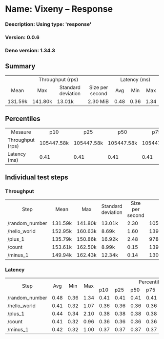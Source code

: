 # Name: Vixeny – Response 
  ### Description: Using type: 'response'
  ### Version: 0.0.6
  ### Deno version: 1.34.3

## Summary
<table>
<tr>
    <td align="center" colspan="4">Throughput (rps)</td>
    <td align="center" colspan="3">Latency (ms)</td>
</tr>
<tr>
    <td align="center">Mean</td>
    <td align="center">Max</td>
    <td align="center">Standard deviation</td>
    <td align="center">Size per second</td>
    <td align="center">Avg</td>
    <td align="center">Min</td>
    <td align="center">Max</td>
</tr>
<tr>
    <td>131.59k</td>
    <td>141.80k</td>
    <td>13.01k</td>
    <td>2.30 MiB</td>
    <td>0.48</td>
    <td>0.36</td>
    <td>1.34</td>
</tr>
</table>

## Percentiles

<table>
<tr>
  <td align="center">Mesaure</td>
  <td align="center">p10</td>
  <td align="center">p25</td>
  <td align="center">p50</td>
  <td align="center">p75</td>
  <td align="center">p90</td>
  <td align="center">p95</td>
  <td align="center">p99</td>
</tr>
<tr>
  <td>Throughput (rps)</td>
  <td>105447.58k</td>
  <td>105447.58k</td>
  <td>105447.58k</td>
  <td>105447.58k</td>
  <td>141802.78k</td>
  <td>141802.78k</td>
  <td>141802.78k</td>
</tr>
<tr>
  <td>Latency (ms)</td>
  <td>0.41</td>
  <td>0.41</td>
  <td>0.41</td>
  <td>0.41</td>
  <td>0.59</td>
  <td>0.67</td>
  <td>0.92</td>
</tr>
</table>

## Individual test steps

### Throughput

<table>
<tr>
  <td align="center" rowspan="2">Step</td>
  <td align="center" rowspan="2">Mean</td>
  <td align="center" rowspan="2">Max</td>
  <td align="center" rowspan="2">Standard deviation</td>
  <td align="center" rowspan="2">Size per second</td>
  <td align="center" colspan="7">Percentiles</td>
</tr>
<tr>
  <!-- still Step -->
  <!-- still Mean -->
  <!-- still Max -->
  <!-- still Standard deviation -->
  <!-- still Size per second -->
  <td align="center">p10</td>
  <td align="center">p25</td>
  <td align="center">p50</td>
  <td align="center">p75</td>
  <td align="center">p90</td>
  <td align="center">p95</td>
  <td align="center">p99</td>
</tr>
<tr>
  <td>/random_number</td>
  <td>131.59k</td>
  <td>141.80k</td>
  <td>13.01k</td>
  <td>2.30</td>
  <td>105447.58k</td>
  <td>105447.58k</td>
  <td>105447.58k</td>
  <td>105447.58k</td>
  <td>141802.78k</td>
  <td>141802.78k</td>
  <td>141802.78k</td>
</tr><tr>
  <td>/hello_world</td>
  <td>152.95k</td>
  <td>160.63k</td>
  <td>8.69k</td>
  <td>1.60</td>
  <td>139460.90k</td>
  <td>139460.90k</td>
  <td>139460.90k</td>
  <td>139460.90k</td>
  <td>160628.42k</td>
  <td>160628.42k</td>
  <td>160628.42k</td>
</tr><tr>
  <td>/plus_1</td>
  <td>135.79k</td>
  <td>150.86k</td>
  <td>16.92k</td>
  <td>2.48</td>
  <td>97812.99k</td>
  <td>97812.99k</td>
  <td>97812.99k</td>
  <td>97812.99k</td>
  <td>150856.06k</td>
  <td>150856.06k</td>
  <td>150856.06k</td>
</tr><tr>
  <td>/count</td>
  <td>153.61k</td>
  <td>162.50k</td>
  <td>8.99k</td>
  <td>0.15</td>
  <td>139408.18k</td>
  <td>139408.18k</td>
  <td>139408.18k</td>
  <td>139408.18k</td>
  <td>162500.26k</td>
  <td>162500.26k</td>
  <td>162500.26k</td>
</tr><tr>
  <td>/minus_1</td>
  <td>149.94k</td>
  <td>162.43k</td>
  <td>12.34k</td>
  <td>0.14</td>
  <td>130396.85k</td>
  <td>130396.85k</td>
  <td>130396.85k</td>
  <td>130396.85k</td>
  <td>162425.72k</td>
  <td>162425.72k</td>
  <td>162425.72k</td>
</tr></table>

### Latency

<table>
<tr>
  <td align="center" rowspan="2">Step</td>
  <td align="center" rowspan="2">Avg</td>
  <td align="center" rowspan="2">Min</td>
  <td align="center" rowspan="2">Max</td>
  <td align="center" colspan="7">Percentiles</td>
</tr>
<tr>
  <!-- still Avg -->
  <!-- still Min -->
  <!-- still Max -->
  <td>p10</td>
  <td>p25</td>
  <td>p50</td>
  <td>p75</td>
  <td>p90</td>
  <td>p95</td>
  <td>p99</td>
</tr>
<tr>
  <td>/random_number</td>
  <td>0.48</td>
  <td>0.36</td>
  <td>1.34</td>
  <td>0.41</td>
  <td>0.41</td>
  <td>0.41</td>
  <td>0.41</td>
  <td>0.59</td>
  <td>0.67</td>
  <td>0.92</td>
</tr><tr>
  <td>/hello_world</td>
  <td>0.41</td>
  <td>0.32</td>
  <td>1.07</td>
  <td>0.36</td>
  <td>0.36</td>
  <td>0.36</td>
  <td>0.36</td>
  <td>0.46</td>
  <td>0.55</td>
  <td>0.73</td>
</tr><tr>
  <td>/plus_1</td>
  <td>0.44</td>
  <td>0.34</td>
  <td>2.10</td>
  <td>0.38</td>
  <td>0.38</td>
  <td>0.38</td>
  <td>0.38</td>
  <td>0.49</td>
  <td>0.66</td>
  <td>0.97</td>
</tr><tr>
  <td>/count</td>
  <td>0.41</td>
  <td>0.32</td>
  <td>0.96</td>
  <td>0.36</td>
  <td>0.36</td>
  <td>0.36</td>
  <td>0.36</td>
  <td>0.45</td>
  <td>0.53</td>
  <td>0.76</td>
</tr><tr>
  <td>/minus_1</td>
  <td>0.42</td>
  <td>0.32</td>
  <td>1.00</td>
  <td>0.37</td>
  <td>0.37</td>
  <td>0.37</td>
  <td>0.37</td>
  <td>0.45</td>
  <td>0.53</td>
  <td>0.71</td>
</tr></table>